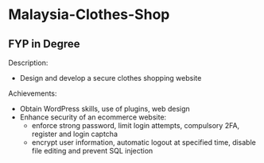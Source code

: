 # Malaysia-Clothes-Shop
## FYP in Degree

Description:
- Design and develop a secure clothes shopping website

Achievements:
- Obtain WordPress skills, use of plugins, web design
- Enhance security of an ecommerce website:
    - enforce strong password, limit login attempts, compulsory 2FA, register and login captcha
    - encrypt user information, automatic logout at specified time, disable file editing and  prevent SQL injection
